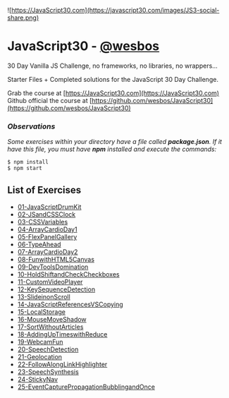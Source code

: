 ![https://JavaScript30.com](https://javascript30.com/images/JS3-social-share.png)

# JavaScript30 - [@wesbos](https://github.com/wesbos)

30 Day Vanilla JS Challenge, no frameworks, no libraries, no wrappers...

Starter Files + Completed solutions for the JavaScript 30 Day Challenge.

Grab the course at [https://JavaScript30.com](https://JavaScript30.com)
Github official the course at [https://github.com/wesbos/JavaScript30](https://github.com/wesbos/JavaScript30)

### **_Observations_**
_Some exercises within your directory have a file called **package.json**. If it have this file, you must have **npm** installed and execute the commands:_

```
$ npm install
$ npm start
```


## List of Exercises

* [01-JavaScriptDrumKit](https://herminiotorres.github.io/JavaScript30/01-JavaScriptDrumKit/finish.html)
* [02-JSandCSSClock](https://herminiotorres.github.io/JavaScript30/02-JSandCSSClock/finish.html)
* [03-CSSVariables](https://herminiotorres.github.io/JavaScript30/03-CSSVariables/finish.html)
* [04-ArrayCardioDay1](https://herminiotorres.github.io/JavaScript30/04-ArrayCardioDay1/finish.html)
* [05-FlexPanelGallery](https://herminiotorres.github.io/JavaScript30/05-FlexPanelGallery/finish.html)
* [06-TypeAhead](https://herminiotorres.github.io/JavaScript30/06-TypeAhead/finish.html)
* [07-ArrayCardioDay2](https://herminiotorres.github.io/JavaScript30/07-ArrayCardioDay2/finish.html)
* [08-FunwithHTML5Canvas](https://herminiotorres.github.io/JavaScript30/08-FunwithHTML5Canvas/finish.html)
* [09-DevToolsDomination](https://herminiotorres.github.io/JavaScript30/09-DevToolsDomination/finish.html)
* [10-HoldShiftandCheckCheckboxes](https://herminiotorres.github.io/JavaScript30/10-HoldShiftandCheckCheckboxes/finish.html)
* [11-CustomVideoPlayer](https://herminiotorres.github.io/JavaScript30/11-CustomVideoPlayer/finish.html)
* [12-KeySequenceDetection](https://herminiotorres.github.io/JavaScript30/12-KeySequenceDetection/finish.html)
* [13-SlideinonScroll](https://herminiotorres.github.io/JavaScript30/13-SlideinonScroll/finish.html)
* [14-JavaScriptReferencesVSCopying](https://herminiotorres.github.io/JavaScript30/14-JavaScriptReferencesVSCopying/finish.html)
* [15-LocalStorage](https://herminiotorres.github.io/JavaScript30/15-LocalStorage/finish.html)
* [16-MouseMoveShadow](https://herminiotorres.github.io/JavaScript30/16-MouseMoveShadow/finish.html)
* [17-SortWithoutArticles](https://herminiotorres.github.io/JavaScript30/17-SortWithoutArticles/finish.html)
* [18-AddingUpTimeswithReduce](https://herminiotorres.github.io/JavaScript30/18-AddingUpTimeswithReduce/finish.html)
* [19-WebcamFun](https://herminiotorres.github.io/JavaScript30/19-WebcamFun/finish.html)
* [20-SpeechDetection](https://herminiotorres.github.io/JavaScript30/20-SpeechDetection/finish.html)
* [21-Geolocation](https://herminiotorres.github.io/JavaScript30/21-Geolocation/finish.html)
* [22-FollowAlongLinkHighlighter](https://herminiotorres.github.io/JavaScript30/22-FollowAlongLinkHighlighter/finish.html)
* [23-SpeechSynthesis](https://herminiotorres.github.io/JavaScript30/23-SpeechSynthesis/finish.html)
* [24-StickyNav](https://herminiotorres.github.io/JavaScript30/24-StickyNav/finish.html)
* [25-EventCapturePropagationBubblingandOnce](https://herminiotorres.github.io/JavaScript30/25-EventCapturePropagationBubblingandOnce/finish.html)
